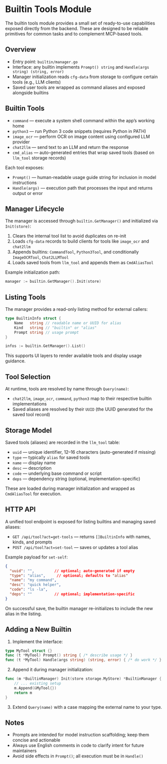 # Builtin Tools Module

The builtin tools module provides a small set of ready-to-use capabilities exposed directly from the backend. These are designed to be reliable primitives for common tasks and to complement MCP-based tools.

## Overview

- Entry point: `builtin/manager.go`
- Interface: any builtin implements `Prompt() string` and `Handle(args string) (string, error)`
- Manager initialization reads `cfg-data` from storage to configure certain tools (e.g., LLM clients)
- Saved user tools are wrapped as command aliases and exposed alongside builtins

## Builtin Tools

- `command` — execute a system shell command within the app’s working home
- `python3` — run Python 3 code snippets (requires Python in PATH)
- `image_ocr` — perform OCR on image content using configured LLM provider
- `chat2llm` — send text to an LLM and return the response
- `cmd_alias` — auto-generated entries that wrap saved tools (based on `llm_tool` storage records)

Each tool exposes:

- `Prompt()` — human-readable usage guide string for inclusion in model instructions
- `Handle(args)` — execution path that processes the input and returns output or error

## Manager Lifecycle

The manager is accessed through `builtin.GetManager()` and initialized via `Init(store)`:

1. Clears the internal tool list to avoid duplicates on re-init
2. Loads `cfg-data` records to build clients for tools like `image_ocr` and `chat2llm`
3. Appends builtins: `CommandTool`, `Python3Tool`, and conditionally `ImageOCRTool`, `Chat2LLMTool`
4. Loads saved tools from `llm_tool` and appends them as `CmdAliasTool`

Example initialization path:

```go
manager := builtin.GetManager().Init(store)
```

## Listing Tools

The manager provides a read-only listing method for external callers:

```go
type BuiltinInfo struct {
    Name   string // readable name or UUID for alias
    Kind   string // "builtin" or "alias"
    Prompt string // usage prompt
}

infos := builtin.GetManager().List()
```

This supports UI layers to render available tools and display usage guidance.

## Tool Selection

At runtime, tools are resolved by name through `Query(name)`:

- `chat2llm`, `image_ocr`, `command`, `python3` map to their respective builtin implementations
- Saved aliases are resolved by their `UUID` (the UUID generated for the saved tool record)

## Storage Model

Saved tools (aliases) are recorded in the `llm_tool` table:

- `uuid` — unique identifier, 12–16 characters (auto-generated if missing)
- `type` — typically `alias` for saved tools
- `name` — display name
- `desc` — description
- `code` — underlying base command or script
- `deps` — dependency string (optional, implementation-specific)

These are loaded during manager initialization and wrapped as `CmdAliasTool` for execution.

## HTTP API

A unified tool endpoint is exposed for listing builtins and managing saved aliases:

- `GET /api/tool?act=get-tools` — returns `[]BuiltinInfo` with names, kinds, and prompts
- `POST /api/tool?act=set-tool` — saves or updates a tool alias

Example payload for `set-self`:

```json
{
  "uuid": "",         // optional; auto-generated if empty
  "type": "alias",     // optional; defaults to "alias"
  "name": "my command",
  "desc": "quick helper",
  "code": "ls -la",
  "deps": ""          // optional; implementation-specific
}
```

On successful save, the builtin manager re-initializes to include the new alias in the listing.

## Adding a New Builtin

1. Implement the interface:

```go
type MyTool struct {}
func (t *MyTool) Prompt() string { /* describe usage */ }
func (t *MyTool) Handle(args string) (string, error) { /* do work */ }
```

2. Append it during manager initialization:

```go
func (m *BuiltinManager) Init(store storage.MyStore) *BuiltinManager {
    // ... existing setup
    m.Append(&MyTool{})
    return m
}
```

3. Extend `Query(name)` with a case mapping the external name to your type.

## Notes

- Prompts are intended for model instruction scaffolding; keep them concise and actionable
- Always use English comments in code to clarify intent for future maintainers
- Avoid side effects in `Prompt()`; all execution must be in `Handle()`